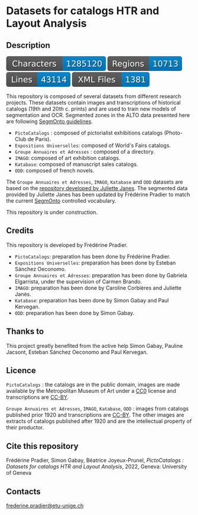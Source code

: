 # Datasets for catalogs HTR and Layout Analysis 

## Description

![characters badge](badges/characters.svg) ![regions badge](badges/regions.svg) ![lines badge](badges/lines.svg) ![files badge](badges/files.svg)


This repository is composed of several datasets from different research projects. These datasets contain images and transcriptions of historical catalogs (19th and 20th c. prints) and are used to train new models of segmentation and OCR. 
Segmented zones in the ALTO data presented here are following [SegmOnto guidelines](https://github.com/SegmOnto/Guidelines). 

- `PictoCatalogs` : composed of pictorialist exhibitions catalogs (Photo-Club de Paris).
- `Expositions Universelles`: composed of World's Fairs catalogs. 
- `Groupe Annuaires et Adresses` : composed of a directory. 
- `IMAGO`: composed of art exhibition catalogs. 
- `Katabase`: composed of manuscript sales catalogs. 
- `ODD`: composed of french novels. 

The `Groupe Annuaires et Adresses`, `IMAGO`, `Katabase` and `ODD` datasets are based on the [repository developed by Juliette Janes](https://github.com/Juliettejns/cataloguesSegmentationOCR/). 
The segmented data provided by Juliette Janes has been updated by Frédérine Pradier to match the current [SegmOnto](https://github.com/SegmOnto) controlled vocabulary. 

This repository is under construction. 

## Credits 

This repository is developed by Frédérine Pradier.

- `PictoCatalogs`: preparation has been done by Frédérine Pradier.
- `Expositions Universelles`: preparation has been done by Esteban Sánchez Oeconomo.
- `Groupe Annuaires et Adresses`: preparation has been done by Gabriela Elgarrista, under the supervision of Carmen Brando.
- `IMAGO`: preparation has been done by Caroline Corbières and Juliette Janès.
- `Katabase`: preparation has been done by Simon Gabay and Paul Kervegan.
- `ODD`: preparation has been done by Simon Gabay.

## Thanks to

This project greatly benefited from the active help Simon Gabay, Pauline Jacsont, Esteban Sánchez Oeconomo and Paul Kervegan.

## Licence

`PictoCatalogs` : the catalogs are in the public domain, images are made available by the Metropolitan Museum of Art under a [CC0](https://creativecommons.org/licenses/by/4.0) license and transcriptions are [CC-BY](https://creativecommons.org/licenses/by/2.0/fr/).

`Groupe Annuaires et Adresses`, `IMAGO`, `Katabase`, `ODD` : images from catalogs published prior 1920 and transcriptions are [CC-BY](https://creativecommons.org/licenses/by/2.0/fr/). The other images are extracts of catalogs published after 1920 and are the intellectual property of their productor.

## Cite this repository

Frédérine Pradier, Simon Gabay, Béatrice Joyeux-Prunel, *PictoCatalogs : Datasets for catalogs HTR and Layout Analysis*, 2022, Geneva: University of Geneva

## Contacts

frederine.pradier@etu-unige.ch

